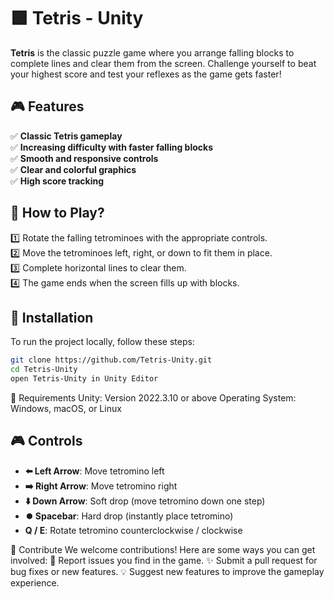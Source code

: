 # 🟩 Tetris - Unity

**Tetris** is the classic puzzle game where you arrange falling blocks to complete lines and clear them from the screen. Challenge yourself to beat your highest score and test your reflexes as the game gets faster!

## 🎮 Features  
✅ **Classic Tetris gameplay**  
✅ **Increasing difficulty with faster falling blocks**  
✅ **Smooth and responsive controls**  
✅ **Clear and colorful graphics**  
✅ **High score tracking**  

## 📲 How to Play?  
1️⃣ Rotate the falling tetrominoes with the appropriate controls.  
2️⃣ Move the tetrominoes left, right, or down to fit them in place.  
3️⃣ Complete horizontal lines to clear them.  
4️⃣ The game ends when the screen fills up with blocks.  

## 🚀 Installation  
To run the project locally, follow these steps:  
```sh
git clone https://github.com/Tetris-Unity.git
cd Tetris-Unity
open Tetris-Unity in Unity Editor
```

🔧 Requirements
Unity: Version 2022.3.10 or above
Operating System: Windows, macOS, or Linux

## 🎮 Controls  
- **⬅️ Left Arrow**: Move tetromino left  
- **➡️ Right Arrow**: Move tetromino right  
- **⬇️ Down Arrow**: Soft drop (move tetromino down one step)  
- **⏺️ Spacebar**: Hard drop (instantly place tetromino)  
- **Q / E**: Rotate tetromino counterclockwise / clockwise  

👥 Contribute
We welcome contributions! Here are some ways you can get involved:
📝 Report issues you find in the game.
✨ Submit a pull request for bug fixes or new features.
💡 Suggest new features to improve the gameplay experience.
